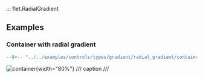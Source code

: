 ::: flet.RadialGradient

## Examples

### Container with radial gradient

```python
--8<-- "../../examples/controls/types/gradient/radial_gradient/container.py"
```

![container](../../examples/controls/types/gradient/radial_gradient/media/container.png){width="80%"}
/// caption
///

